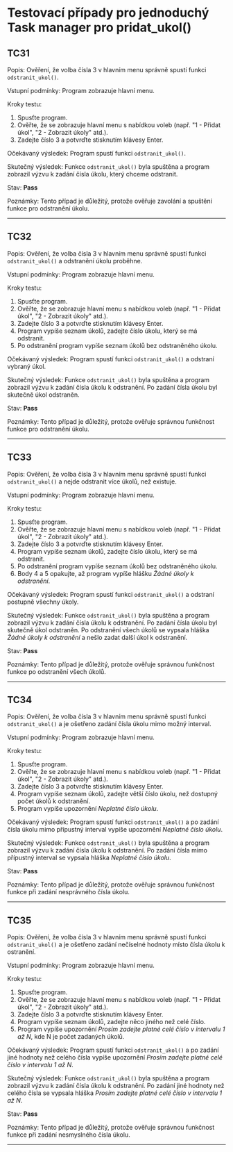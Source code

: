 # Testovací případy pro jednoduchý Task manager pro pridat_ukol()
## TC31
Popis: Ověření, že volba čísla 3 v hlavním menu správně spustí funkci `odstranit_ukol()`.

Vstupní podmínky: Program zobrazuje hlavní menu.

Kroky testu:
1. Spusťte program.
2. Ověřte, že se zobrazuje hlavní menu s nabídkou voleb (např. "1 - Přidat úkol", "2 - Zobrazit úkoly" atd.).
3. Zadejte číslo 3 a potvrďte stisknutím klávesy Enter.

Očekávaný výsledek: Program spustí funkci `odstranit_ukol()`.

Skutečný výsledek: Funkce `odstranit_ukol()` byla spuštěna a program zobrazil výzvu k zadání čísla úkolu, který chceme odstranit.

Stav: **Pass**

Poznámky: Tento případ je důležitý, protože ověřuje zavolání a spuštění funkce pro odstranění úkolu.

---
## TC32
Popis: Ověření, že volba čísla 3 v hlavním menu správně spustí funkci `odstranit_ukol()` a odstranění úkolu proběhne.

Vstupní podmínky: Program zobrazuje hlavní menu.

Kroky testu:
1. Spusťte program.
2. Ověřte, že se zobrazuje hlavní menu s nabídkou voleb (např. "1 - Přidat úkol", "2 - Zobrazit úkoly" atd.).
3. Zadejte číslo 3 a potvrďte stisknutím klávesy Enter.
4. Program vypíše seznam úkolů, zadejte číslo úkolu, který se má odstranit.
5. Po odstranění program vypíše seznam úkolů bez odstraněného úkolu.

Očekávaný výsledek: Program spustí funkci `odstranit_ukol()` a odstraní vybraný úkol.

Skutečný výsledek: Funkce `odstranit_ukol()` byla spuštěna a program zobrazil výzvu k zadání čísla úkolu k odstranění. Po zadání čísla úkolu byl skutečně úkol odstraněn.

Stav: **Pass**

Poznámky: Tento případ je důležitý, protože ověřuje správnou funkčnost funkce pro odstranění úkolu.

---
## TC33
Popis: Ověření, že volba čísla 3 v hlavním menu správně spustí funkci `odstranit_ukol()` a nejde odstranit více úkolů, než existuje.

Vstupní podmínky: Program zobrazuje hlavní menu.

Kroky testu:
1. Spusťte program.
2. Ověřte, že se zobrazuje hlavní menu s nabídkou voleb (např. "1 - Přidat úkol", "2 - Zobrazit úkoly" atd.).
3. Zadejte číslo 3 a potvrďte stisknutím klávesy Enter.
4. Program vypíše seznam úkolů, zadejte číslo úkolu, který se má odstranit.
5. Po odstranění program vypíše seznam úkolů bez odstraněného úkolu.
6. Body 4 a 5 opakujte, až program vypíše hlášku *Žádné úkoly k odstranění*.

Očekávaný výsledek: Program spustí funkci `odstranit_ukol()` a odstraní postupně všechny úkoly.

Skutečný výsledek: Funkce `odstranit_ukol()` byla spuštěna a program zobrazil výzvu k zadání čísla úkolu k odstranění. Po zadání čísla úkolu byl skutečně úkol odstraněn. Po odstranění všech úkolů se vypsala hláška *Žádné úkoly k odstranění* a nešlo zadat další úkol k odstranění.

Stav: **Pass**

Poznámky: Tento případ je důležitý, protože ověřuje správnou funkčnost funkce po odstranění všech úkolů.

---
## TC34
Popis: Ověření, že volba čísla 3 v hlavním menu správně spustí funkci `odstranit_ukol()` a je ošetřeno zadání čísla úkolu mimo možný interval.

Vstupní podmínky: Program zobrazuje hlavní menu.

Kroky testu:
1. Spusťte program.
2. Ověřte, že se zobrazuje hlavní menu s nabídkou voleb (např. "1 - Přidat úkol", "2 - Zobrazit úkoly" atd.).
3. Zadejte číslo 3 a potvrďte stisknutím klávesy Enter.
4. Program vypíše seznam úkolů, zadejte větší číslo úkolu, než dostupný počet úkolů k odstranění.
5. Program vypíše upozornění *Neplatné číslo úkolu*.

Očekávaný výsledek: Program spustí funkci `odstranit_ukol()` a po zadání čísla úkolu mimo přípustný interval vypíše upozornění *Neplatné číslo úkolu*.

Skutečný výsledek: Funkce `odstranit_ukol()` byla spuštěna a program zobrazil výzvu k zadání čísla úkolu k odstranění. Po zadání čísla mimo přípustný interval se vypsala hláška *Neplatné číslo úkolu*.

Stav: **Pass**

Poznámky: Tento případ je důležitý, protože ověřuje správnou funkčnost funkce při zadání nesprávného čísla úkolu.

---
## TC35
Popis: Ověření, že volba čísla 3 v hlavním menu správně spustí funkci `odstranit_ukol()` a je ošetřeno zadání nečíselné hodnoty místo čísla úkolu k ostranění.

Vstupní podmínky: Program zobrazuje hlavní menu.

Kroky testu:
1. Spusťte program.
2. Ověřte, že se zobrazuje hlavní menu s nabídkou voleb (např. "1 - Přidat úkol", "2 - Zobrazit úkoly" atd.).
3. Zadejte číslo 3 a potvrďte stisknutím klávesy Enter.
4. Program vypíše seznam úkolů, zadejte něco jiného než celé číslo.
5. Program vypíše upozornění *Prosím zadejte platné celé číslo v intervalu 1 až N*, kde N je počet zadaných úkolů.

Očekávaný výsledek: Program spustí funkci `odstranit_ukol()` a po zadání jiné hodnoty než celého čísla vypíše upozornění *Prosím zadejte platné celé číslo v intervalu 1 až N*.

Skutečný výsledek: Funkce `odstranit_ukol()` byla spuštěna a program zobrazil výzvu k zadání čísla úkolu k odstranění. Po zadání jiné hodnoty než celého čísla se vypsala hláška *Prosím zadejte platné celé číslo v intervalu 1 až N*.

Stav: **Pass**

Poznámky: Tento případ je důležitý, protože ověřuje správnou funkčnost funkce při zadání nesmyslného čísla úkolu.

---